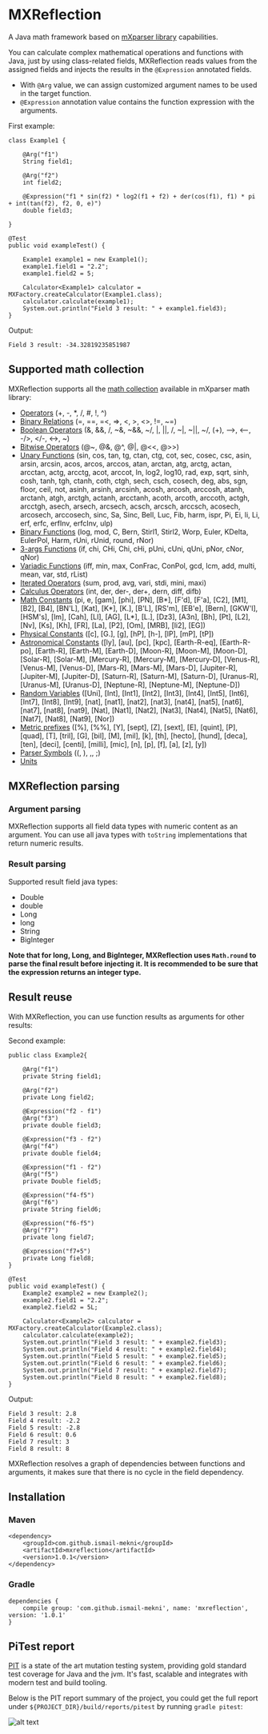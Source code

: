 # MXReflection  
A Java math framework based on [mXparser library](http://mathparser.org/) capabilities. 

You can calculate complex mathematical operations and functions with Java, just by using class-related fields, MXReflection reads values from the assigned fields and injects the results in the `@Expression` annotated fields.

 - With `@Arg`  value, we can assign customized argument names to be used in the target function.
 - `@Expression` annotation value contains the function expression with the arguments.

First example:

    class Example1 {
    
        @Arg("f1")
        String field1;
    
        @Arg("f2")
        int field2;
    
        @Expression("f1 * sin(f2) * log2(f1 + f2) + der(cos(f1), f1) * pi + int(tan(f2), f2, 0, e)")
        double field3;
    
    }
    
    @Test
    public void exampleTest() {
        
        Example1 example1 = new Example1();
        example1.field1 = "2.2";
        example1.field2 = 5;
        
        Calculator<Example1> calculator = MXFactory.createCalculator(Example1.class);
        calculator.calculate(example1);
        System.out.println("Field 3 result: " + example1.field3);
    }

Output:

    Field 3 result: -34.32819235851987 

## Supported math collection

MXReflection supports all the [math collection](http://mathparser.org/mxparser-math-collection/) available in mXparser math library:

- [Operators](http://mathparser.org/mxparser-math-collection/operators/) (+, -, *, /, #, !, ^)
- [Binary Relations](http://mathparser.org/mxparser-math-collection/binary-relations/) (=, ==, =<, =>, <, >, <>, !=, ~=)
- [Boolean Operators](http://mathparser.org/mxparser-math-collection/boolean-operators/) (&, &&, /\, ~&, ~&&, ~/\, |, ||, \/, ~|, ~||, ~\/, (+), -->, <--, -/>, </-, <->, ~)
- [Bitwise Operators](http://mathparser.org/mxparser-math-collection/bitwise-operators/) (@~, @&, @^, @|, @<<, @>>)
- [Unary Functions](http://mathparser.org/mxparser-math-collection/unary-functions/) (sin, cos, tan, tg, ctan, ctg, cot, sec, cosec, csc, asin, arsin, arcsin, acos, arcos, arccos, atan, arctan, atg, arctg, actan, arcctan, actg, arcctg, acot, arccot, ln, log2, log10, rad, exp, sqrt, sinh, cosh, tanh, tgh, ctanh, coth, ctgh, sech, csch, cosech, deg, abs, sgn, floor, ceil, not, asinh, arsinh, arcsinh, acosh, arcosh, arccosh, atanh, arctanh, atgh, arctgh, actanh, arcctanh, acoth, arcoth, arccoth, actgh, arcctgh, asech, arsech, arcsech, acsch, arcsch, arccsch, acosech, arcosech, arccosech, sinc, Sa, Sinc, Bell, Luc, Fib, harm, ispr, Pi, Ei, li, Li, erf, erfc, erfInv, erfcInv, ulp)
- [Binary Functions](http://mathparser.org/mxparser-math-collection/binary-functions/) (log, mod, C, Bern, Stirl1, Stirl2, Worp, Euler, KDelta, EulerPol, Harm, rUni, rUnid, round, rNor)
- [3-args Functions](http://mathparser.org/mxparser-math-collection/3-args-functions/) (if, chi, CHi, Chi, cHi, pUni, cUni, qUni, pNor, cNor, qNor)
- [Variadic Functions](http://mathparser.org/mxparser-math-collection/variadic-functions/) (iff, min, max, ConFrac, ConPol, gcd, lcm, add, multi, mean, var, std, rList)
- [Iterated Operators](http://mathparser.org/mxparser-math-collection/iterated-operators/) (sum, prod, avg, vari, stdi, mini, maxi)
- [Calculus Operators](http://mathparser.org/mxparser-math-collection/calculus-operators/) (int, der, der-, der+, dern, diff, difb)
- [Math Constants](http://mathparser.org/mxparser-math-collection/constants/) (pi, e, [gam], [phi], [PN], [B*], [F'd], [F'a], [C2], [M1], [B2], [B4], [BN'L], [Kat], [K*], [K.], [B'L], [RS'm], [EB'e], [Bern], [GKW'l], [HSM's], [lm], [Cah], [Ll], [AG], [L*], [L.], [Dz3], [A3n], [Bh], [Pt], [L2], [Nv], [Ks], [Kh], [FR], [La], [P2], [Om], [MRB], [li2], [EG])
- [Physical Constants](http://mathparser.org/mxparser-math-collection/physical-constants/) ([c], [G.], [g], [hP], [h-], [lP], [mP], [tP])
- [Astronomical Constants](http://mathparser.org/mxparser-math-collection/astronomical-constants/) ([ly], [au], [pc], [kpc], [Earth-R-eq], [Earth-R-po], [Earth-R], [Earth-M], [Earth-D], [Moon-R], [Moon-M], [Moon-D], [Solar-R], [Solar-M], [Mercury-R], [Mercury-M], [Mercury-D], [Venus-R], [Venus-M], [Venus-D], [Mars-R], [Mars-M], [Mars-D], [Jupiter-R], [Jupiter-M], [Jupiter-D], [Saturn-R], [Saturn-M], [Saturn-D], [Uranus-R], [Uranus-M], [Uranus-D], [Neptune-R], [Neptune-M], [Neptune-D])
- [Random Variables](http://mathparser.org/mxparser-math-collection/random-variables/) ([Uni], [Int], [Int1], [Int2], [Int3], [Int4], [Int5], [Int6], [Int7], [Int8], [Int9], [nat], [nat1], [nat2], [nat3], [nat4], [nat5], [nat6], [nat7], [nat8], [nat9], [Nat], [Nat1], [Nat2], [Nat3], [Nat4], [Nat5], [Nat6], [Nat7], [Nat8], [Nat9], [Nor])
- [Metric prefixes](http://mathparser.org/mxparser-math-collection/metric-prefixes/) ([%], [%%], [Y], [sept], [Z], [sext], [E], [quint], [P], [quad], [T], [tril], [G], [bil], [M], [mil], [k], [th], [hecto], [hund], [deca], [ten], [deci], [centi], [milli], [mic], [n], [p], [f], [a], [z], [y])
- [Parser Symbols](http://mathparser.org/mxparser-math-collection/parser-symbols/) ((, ), ,, ;)
- [Units](http://mathparser.org/mxparser-math-collection/units/)

## MXReflection parsing
### Argument parsing

MXReflection supports all field data types with numeric content as an argument. You can use all java types with `toString` implementations that return numeric results.

### Result parsing

Supported result field java types:

 - Double
 - double
 - Long
 - long
 - String
 - BigInteger

 **Note that for long, Long, and BigInteger, MXReflection uses `Math.round` to parse the final result before injecting it. It is recommended to be sure that the expression returns an integer type.**
  
## Result reuse

With MXReflection, you can use function results as arguments for other results:    

Second example:

    public class Example2{      
         
        @Arg("f1")
        private String field1;

        @Arg("f2")
        private Long field2;

        @Expression("f2 - f1")
        @Arg("f3")
        private double field3;

        @Expression("f3 - f2")
        @Arg("f4")
        private double field4;

        @Expression("f1 - f2")
        @Arg("f5")
        private Double field5;

        @Expression("f4-f5")
        @Arg("f6")
        private String field6;

        @Expression("f6-f5")
        @Arg("f7")
        private long field7;

        @Expression("f7+5")
        private Long field8;  
    }

    @Test
    public void exampleTest() {
        Example2 example2 = new Example2();
        example2.field1 = "2.2";
        example2.field2 = 5L;

        Calculator<Example2> calculator = MXFactory.createCalculator(Example2.class);
        calculator.calculate(example2);
        System.out.println("Field 3 result: " + example2.field3);
        System.out.println("Field 4 result: " + example2.field4);
        System.out.println("Field 5 result: " + example2.field5);
        System.out.println("Field 6 result: " + example2.field6);
        System.out.println("Field 7 result: " + example2.field7);
        System.out.println("Field 8 result: " + example2.field8);
    }

Output:

    Field 3 result: 2.8
    Field 4 result: -2.2
    Field 5 result: -2.8
    Field 6 result: 0.6
    Field 7 result: 3
    Field 8 result: 8                    

MXReflection resolves a graph of dependencies between functions and arguments, it makes sure that there is no cycle in the field dependency. 

## Installation

### Maven

    <dependency>
        <groupId>com.github.ismail-mekni</groupId>
        <artifactId>mxreflection</artifactId>
        <version>1.0.1</version>
    </dependency>

### Gradle

    dependencies {
        compile group: 'com.github.ismail-mekni', name: 'mxreflection', version: '1.0.1'
    }

## PiTest report

[PIT](https://pitest.org/) is a state of the art mutation testing system, providing gold standard test coverage for Java and the jvm. It's fast, scalable and integrates with modern test and build tooling.

Below is the PIT report summary of the project, you could get the full report under `${PROJECT_DIR}/build/reports/pitest` by running `gradle pitest`:

![alt text](./Docs/pitest_report.png)
